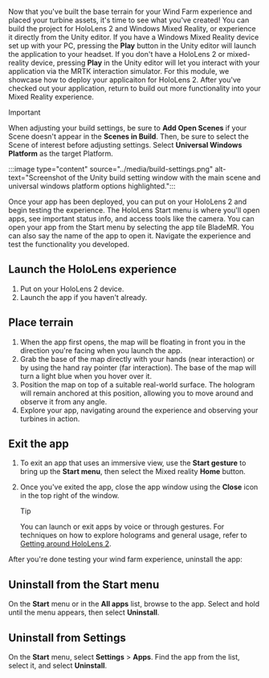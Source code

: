 Now that you've built the base terrain for your Wind Farm experience and placed your turbine assets, it's time to see what you've created! You can build the project for HoloLens 2 and Windows Mixed Reality, or experience it directly from the Unity editor. If you have a Windows Mixed Reality device set up with your PC, pressing the **Play** button in the Unity editor will launch the application to your headset. If you don't have a HoloLens 2 or mixed-reality device, pressing **Play** in the Unity editor will let you interact with your application via the MRTK interaction simulator. For this module, we showcase how to deploy your applicaiton for HoloLens 2. After you've checked out your application, return to build out more functionality into your Mixed Reality experience.

> [!IMPORTANT]
> When adjusting your build settings, be sure to **Add Open Scenes** if your Scene doesn't appear in the **Scenes in Build**. Then, be sure to select the Scene of interest before adjusting settings.  Select **Universal Windows Platform** as the target Platform.

:::image type="content" source="../media/build-settings.png" alt-text="Screenshot of the Unity build setting window with the main scene and universal windows platform options highlighted.":::

Once your app has been deployed, you can put on your HoloLens 2 and begin testing the experience. The HoloLens Start menu is where you'll open apps, see important status info, and access tools like the camera. You can open your app from the Start menu by selecting the app tile BladeMR.  You can also say the name of the app to open it. Navigate the experience and test the functionality you developed.

## Launch the HoloLens experience

1. Put on your HoloLens 2 device.
2. Launch the app if you haven't already.

## Place terrain

1. When the app first opens, the map will be floating in front you in the direction you're facing when you launch the app.
2. Grab the base of the map directly with your hands (near interaction) or by using the hand ray pointer (far interaction). The base of the map will turn a light blue when you hover over it.
3. Position the map on top of a suitable real-world surface. The hologram will remain anchored at this position, allowing you to move around and observe it from any angle.
4. Explore your app, navigating around the experience and observing your turbines in action.  

## Exit the app

1. To exit an app that uses an immersive view, use the **Start gesture** to bring up the **Start menu**, then select the Mixed reality **Home** button.
2. Once you've exited the app, close the app window using the **Close** icon in the top right of the window.

    > [!TIP]
    > You can launch or exit apps by voice or through gestures. For techniques on how to explore holograms and general usage, refer to [Getting around HoloLens 2](/hololens/hololens2-basic-usage).

After you're done testing your wind farm experience, uninstall the app:

## Uninstall from the Start menu

On the **Start** menu or in the **All apps** list, browse to the app. Select and hold until the menu appears, then select **Uninstall**.

## Uninstall from Settings

On the **Start** menu, select **Settings** > **Apps**. Find the app from the list, select it, and select **Uninstall**.
